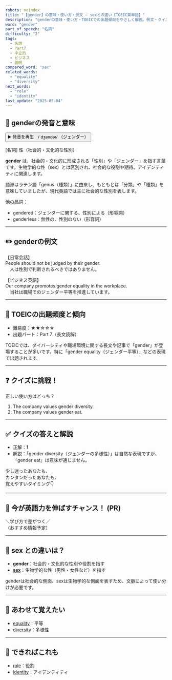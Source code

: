```yaml
---
robots: noindex
title: "【gender】の意味・使い方・例文 ― sexとの違い【TOEIC英単語】"
description: "genderの意味・使い方・TOEICでの出題傾向をやさしく解説。例文・クイズ付きでsexとの違いもわかりやすく学べます。"
word: "gender"
part_of_speech: "名詞"
difficulty: "2"
tags:
  - 名詞
  - Part7
  - 中立的
  - ビジネス
  - 説明
compared_word: "sex"
related_words:
  - "equality"
  - "diversity"
next_words:
  - "role"
  - "identity"
last_update: "2025-05-04"
---
```


## 🔰 genderの発音と意味

<button class="play-audio" onclick="playTTS('gender')">
  <span class="play-audio-main">
    ▶️ 発音を再生　/ˈdʒendər/
  </span>
  <span class="play-audio-sub">
    （ジェンダー）
  </span>
</button>

[名詞] 性（社会的・文化的な性別）

**gender** は、社会的・文化的に形成される「性別」や「ジェンダー」を指す言葉です。生物学的な性（sex）とは区別され、社会的な役割や期待、アイデンティティに関連します。

語源はラテン語「genus（種類）」に由来し、もともとは「分類」や「種類」を意味していましたが、現代英語では主に社会的な性別を表します。

他の品詞：  
- gendered：ジェンダーに関する、性別による（形容詞）
- genderless：無性の、性別のない（形容詞）

---

## ✏️ genderの例文

【日常会話】  
People should not be judged by their gender.  
　人は性別で判断されるべきではありません。

【ビジネス英語】  
Our company promotes gender equality in the workplace.  
　当社は職場でのジェンダー平等を推進しています。

---

## 🎯 TOEICの出題頻度と傾向

- 難易度：★★☆☆☆
- 出題パート：Part 7（長文読解）

TOEICでは、ダイバーシティや職場環境に関する長文や記事で「gender」が登場することが多いです。特に「gender equality（ジェンダー平等）」などの表現で出題されます。

---

## ❓ クイズに挑戦！

正しい使い方はどっち？

1. The company values gender diversity.  
2. The company values gender eat.

---

## ✅ クイズの答えと解説

- 正解：**1**
- 解説：「gender diversity（ジェンダーの多様性）」は自然な表現ですが、「gender eat」は意味が通じません。

少し迷ったあなたも、  
カンタンだったあなたも、  
覚えやすいタイミング👇️

---

## 🚀 今が英語力を伸ばすチャンス！ (PR)

<div class="info-center">
＼学び方で差がつく／<br>  
（おすすめ情報予定）
</div>

---

## 🤔  sex との違いは？

- **gender**：社会的・文化的な性別や役割を指す
- **[sex](/word/sex/)**：生物学的な性（男性・女性など）を指す

genderは社会的な側面、sexは生物学的な側面を表すため、文脈によって使い分けが必要です。

---

## 🧩 あわせて覚えたい

- [equality](/word/equality/)：平等
- [diversity](/word/diversity/)：多様性

---

## 📖 できればこれも

- [role](/word/role/)：役割
- [identity](/word/identity/)：アイデンティティ

<!-- cvid: aid31_bid15 -->
